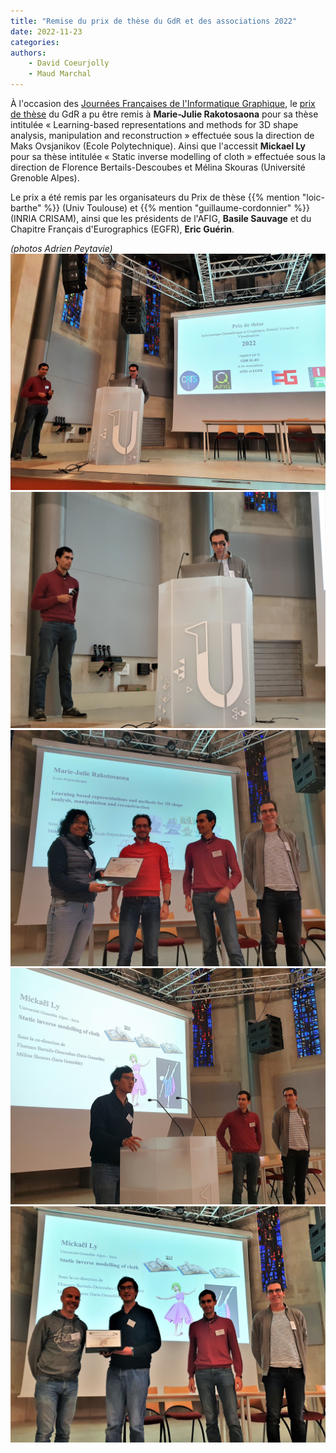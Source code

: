 ```yaml
---
title: "Remise du prix de thèse du GdR et des associations 2022"
date: 2022-11-23
categories:
authors:
    - David Coeurjolly
    - Maud Marchal
---
```

À l'occasion des [Journées Françaises de l'Informatique Graphique](https://project.inria.fr/jfig2022/), le [prix de thèse](https://gdr-igrv.fr/actions/prix-these/) du GdR a pu être remis à
 **Marie-Julie Rakotosaona** pour sa thèse intitulée « Learning-based representations and methods for 3D shape analysis, manipulation and reconstruction » effectuée sous la direction de Maks Ovsjanikov (Ecole Polytechnique).  Ainsi que l'accessit  **Mickael Ly** pour sa thèse intitulée « Static inverse modelling of cloth » effectuée sous la direction de Florence Bertails-Descoubes et Mélina Skouras (Université Grenoble Alpes).

Le prix a été remis par les organisateurs du Prix de thèse  {{% mention "loic-barthe" %}} (Univ Toulouse) et {{% mention "guillaume-cordonnier" %}} (INRIA CRISAM),  ainsi que les présidents de l'AFIG, **Basile Sauvage** et du Chapitre Français d'Eurographics (EGFR), **Eric Guérin**.


*(photos Adrien Peytavie)*
![](20221123_172723.jpg)
![](20221123_172743.jpg)
![](20221123_174320.jpg)
![](20221123_173620.jpg)
![](20221123_173654.jpg)
